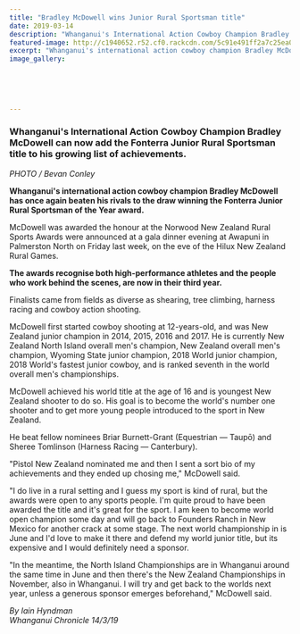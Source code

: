 ```yaml
---
title: "Bradley McDowell wins Junior Rural Sportsman title"
date: 2019-03-14
description: "Whanganui's International Action Cowboy Champion Bradley McDowell can now add the Fonterra Junior Rural Sportsman title..."
featured-image: http://c1940652.r52.cf0.rackcdn.com/5c91e491ff2a7c25ea000571/Bradley-McDowell.Chron-14.3.19.jpg
excerpt: "Whanganui's international action cowboy champion Bradley McDowell can now add the Fonterra Junior Rural Sportsman title to his growing list of achievements."
image_gallery:
    
    
    
    
    
---
```


<h3><span>Whanganui's International Action Cowboy Champion Bradley McDowell can now add the Fonterra Junior Rural Sportsman title to his growing list of achievements.</span><br /><em></em></h3>
<p><em>PHOTO / Bevan Conley</em></p>
<p class="element element-paragraph"><strong>Whanganui's international action cowboy champion Bradley McDowell has once again beaten his rivals to the draw winning the Fonterra Junior Rural Sportsman of the Year award.</strong></p>
<p class="element element-paragraph">McDowell was awarded the honour at the Norwood New Zealand Rural Sports Awards were announced at a gala dinner evening at Awapuni in Palmerston North on Friday last week, on the eve of the Hilux New Zealand Rural Games.</p>
<p class="element element-paragraph"><strong>The awards recognise both high-performance athletes and the people who work behind the scenes, are now in their third year.</strong></p>
<p class="element element-paragraph">Finalists came from fields as diverse as shearing, tree climbing, harness racing and cowboy action shooting.</p>
<p class="element element-paragraph">McDowell first started cowboy shooting at 12-years-old, and was New Zealand junior champion in 2014, 2015, 2016 and 2017. He is currently New Zealand North Island overall men's champion, New Zealand overall men's champion, Wyoming State junior champion, 2018 World junior champion, 2018 World's fastest junior cowboy, and is ranked seventh in the world overall men's championships.</p>
<p class="element element-paragraph">McDowell achieved his world title at the age of 16 and is youngest New Zealand shooter to do so. His goal is to become the world's number one shooter and to get more young people introduced to the sport in New Zealand.</p>
<p class="element element-paragraph">He beat fellow nominees Briar Burnett-Grant (Equestrian &mdash; Taupō) and Sheree Tomlinson (Harness Racing &mdash; Canterbury).</p>
<p class="element element-paragraph">"Pistol New Zealand nominated me and then I sent a sort bio of my achievements and they ended up chosing me," McDowell said.</p>
<p class="element element-paragraph">"I do live in a rural setting and I guess my sport is kind of rural, but the awards were open to any sports people. I'm quite proud to have been awarded the title and it's great for the sport. I am keen to become world open champion some day and will go back to Founders Ranch in New Mexico for another crack at some stage. The next world championship in is June and I'd love to make it there and defend my world junior title, but its expensive and I would definitely need a sponsor.</p>
<p class="element element-paragraph">"In the meantime, the North Island Championships are in Whanganui around the same time in June and then there's the New Zealand Championships in November, also in Whanganui. I will try and get back to the worlds next year, unless a generous sponsor emerges beforehand," McDowell said.</p>
<p class="element element-paragraph"><em>By Iain Hyndman</em><br /><em>Whanganui Chronicle 14/3/19</em></p>


